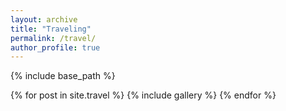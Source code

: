 ```yaml
---
layout: archive
title: "Traveling"
permalink: /travel/
author_profile: true
---
```


{% include base_path %}


{% for post in site.travel %}
  {% include gallery %}
{% endfor %}

